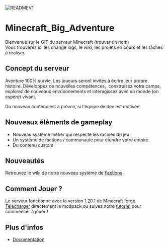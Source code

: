 
![READMEV1](https://github.com/NathanDestrez/Minecraft_Big_Aventure/assets/113355529/1b7c8df6-b28b-417b-82eb-3cf3732948eb)

# Minecraft_Big_Adventure
Bienvenue sur le GIT du serveur Minecraft (trouver un nom)<br >
Vous trouverez ici les change logs, le wiki, les projets en cours et les tâches à réaliser. 

## Concept du serveur

Aventure 100% survie. Les joueurs seront invités à écrire leur propre histoire. Développez de nouvelles compétences,  construisez votre camps, explorez de nouveaux envrionnements et intéragissez avec un monde (on espère) vivant. 

Du nouveau contenu est à prévoir, si l'équipe de dev est motivée. 

## Nouveaux éléments de gameplay
- Nouveau système métier qui respecte les racines du jeu 
- Un système de factions / communauté pour étendre votre empire.
- Du contenu custom

## Nouveautés 
Retrouvez le wiki de notre nouveau système de [Factions](https://github.com/McBigProject/Minecraft_Big_Adventure/tree/2dce602a62b7298c7afb420e36fd17f5633d6ffd/Documentation/Factions)

## Comment Jouer ? 
Le serveur fonctionne avec la version 1.20.1 de Minecraft forge. <br >
[Télécharger]() directement le modpack ou suivez notre [tutoriel]() pour commencer à jouer ! <br >

## Plus d'infos
- [Documentation](https://github.com/McBigProject/Minecraft_Big_Adventure/tree/2dce602a62b7298c7afb420e36fd17f5633d6ffd/Documentation)
